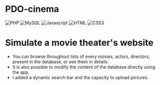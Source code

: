 # PDO-cinema

![PHP](https://img.shields.io/badge/PHP-777BB4?style=for-the-badge&logo=php&logoColor=white)
![MySQL](https://img.shields.io/badge/MySQL-00000F?style=for-the-badge&logo=mysql&logoColor=white)
![Javascript](https://img.shields.io/badge/JavaScript-323330?style=for-the-badge&logo=javascript&logoColor=F7DF1E) 
![HTML](https://img.shields.io/badge/HTML5-E34F26?style=for-the-badge&logo=html5&logoColor=white)
![CSS3](https://img.shields.io/badge/CSS3-1572B6?style=for-the-badge&logo=css3&logoColor=white)

<h1>Simulate a movie theater's website</h1>
<ul>
  <li>You can browse throughout lists of every movies, actors, directors, present in the database, or see them in details.</li>
  <li>It is also possible to modify the content of the database directly using the app.</li>
  <li>I added a dynamic search bar and the capacity to upload pictures.</li>
</ul>
